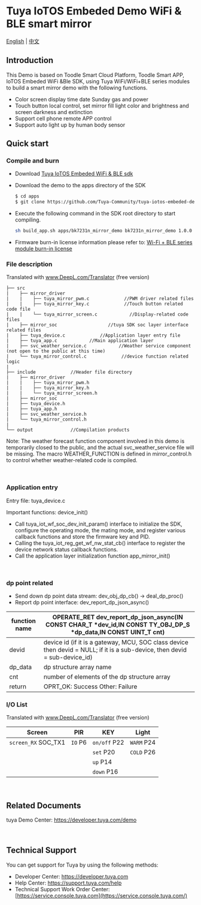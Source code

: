 # Tuya IoTOS Embeded Demo WiFi & BLE smart mirror

[English](./README.md) | [中文](./README_zh.md)

## Introduction 


This Demo is based on Toodle Smart Cloud Platform, Toodle Smart APP, IoTOS Embeded WiFi &Ble SDK, using Tuya WiFi/WiFi+BLE series modules to build a smart mirror demo with the following functions.
+ Color screen display time date Sunday gas and power
+ Touch button local control, set mirror fill light color and brightness and screen darkness and extinction
+ Support cell phone remote APP control
+ Support auto light up by human body sensor


## Quick start

### Compile and burn
+ Download [Tuya IoTOS Embeded WiFi & BLE sdk](https://github.com/tuya/tuya-iotos-embeded-sdk-wifi-ble-bk7231n) 

+ Download the demo to the apps directory of the SDK 

  ```bash
  $ cd apps
  $ git clone https://github.com/Tuya-Community/tuya-iotos-embeded-demo-wifi-ble-smart-mirror
  ```
  
+ Execute the following command in the SDK root directory to start compiling.

  ```bash
  sh build_app.sh apps/bk7231n_mirror_demo bk7231n_mirror_demo 1.0.0 
  ```

+ Firmware burn-in license information please refer to: [Wi-Fi + BLE series module burn-in license](https://developer.tuya.com/cn/docs/iot/device-development/burn-and-authorization/burn-and-authorize-wifi-ble-modules/burn-and-authorize-wb-series-modules?id=Ka78f4pttsytd) 



### File description

Translated with www.DeepL.com/Translator (free version)
```
├── src	
|    ├── mirror_driver
|    |    ├── tuya_mirror_pwm.c             //PWM driver related files
|    |    ├── tuya_mirror_key.c             //Touch button related code file
|    |    └── tuya_mirror_screen.c            //Display-related code files
|    ├── mirror_soc                   //tuya SDK soc layer interface related files
|    ├── tuya_device.c             //Application layer entry file
|    ├── tuya_app.c            //Main application layer
|    ├── svc_weather_service.c            //Weather service component (not open to the public at this time)
|    └── tuya_mirror_control.c             //device function related logic
| 
├── include				//Header file directory
|    ├── mirror_driver
|    |    ├── tuya_mirror_pwm.h      
|    |    ├── tuya_mirror_key.h   
|    |    └── tuya_mirror_screen.h         
|    ├── mirror_soc
|    ├── tuya_device.h
|    ├── tuya_app.h
|    ├── svc_weather_service.h
|    └── tuya_mirror_control.h
|
└── output              //Compilation products
```

Note: The weather forecast function component involved in this demo is temporarily closed to the public, and the actual svc_weather_service file will be missing. The macro WEATHER_FUNCTION is defined in mirror_control.h to control whether weather-related code is compiled.

<br>

### Application entry
Entry file: tuya_device.c

Important functions: device_init()

+ Call tuya_iot_wf_soc_dev_init_param() interface to initialize the SDK, configure the operating mode, the mating mode, and register various callback functions and store the firmware key and PID.
+ Calling the tuya_iot_reg_get_wf_nw_stat_cb() interface to register the device network status callback functions.
+ Call the application layer initialization function app_mirror_init()

<br>

### dp point related

+ Send down dp point data stream: dev_obj_dp_cb() -> deal_dp_proc()
+ Report dp point interface: dev_report_dp_json_async()

| function name | OPERATE_RET dev_report_dp_json_async(IN CONST CHAR_T *dev_id,IN CONST TY_OBJ_DP_S *dp_data,IN CONST UINT_T cnt)|
| ---|--|
| devid | device id (if it is a gateway, MCU, SOC class device then devid = NULL; if it is a sub-device, then devid = sub-device_id)|
| dp_data | dp structure array name|
| cnt | number of elements of the dp structure array|
| return | OPRT_OK: Success Other: Failure |

### I/O List

Translated with www.DeepL.com/Translator (free version)

|Screen|PIR|KEY|Light|
| --- | --- | --- | --- |
|`screen_RX` SOC_TX1|`IO` P6|`on/off` P22|`WARM` P24|
|||`set` P20|`COLD` P26|
|||`up` P14||
|||`down` P16||

<br>



## Related Documents

tuya Demo Center: https://developer.tuya.com/demo


<br>


## Technical Support

You can get support for Tuya by using the following methods:

- Developer Center: https://developer.tuya.com
- Help Center: https://support.tuya.com/help
- Technical Support Work Order Center: [https://service.console.tuya.com](https://service.console.tuya.com/) 


<br>


